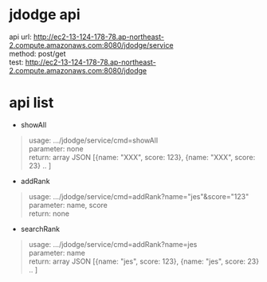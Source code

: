 jdodge api
==========
api url: http://ec2-13-124-178-78.ap-northeast-2.compute.amazonaws.com:8080/jdodge/service  
method: post/get  
test: http://ec2-13-124-178-78.ap-northeast-2.compute.amazonaws.com:8080/jdodge  
  
  
# api list

* showAll
> usage: .../jdodge/service/cmd=showAll  
> parameter: none  
> return: array JSON [{name: "XXX", score: 123}, {name: "XXX", score: 23} .. ]  
  
* addRank  
> usage: .../jdodge/service/cmd=addRank?name="jes"&score="123"  
> parameter: name, score  
> return: none  
  
* searchRank  
> usage: .../jdodge/service/cmd=addRank?name=jes  
> parameter: name  
> return: array JSON [{name: "jes", score: 123}, {name: "jes", score: 23} .. ]
